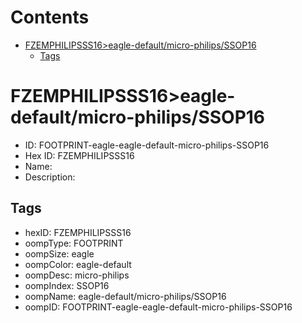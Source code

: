 



Contents
========

* [FZEMPHILIPSSS16>eagle-default/micro-philips/SSOP16](#fzemphilipsss16eagle-defaultmicro-philipsssop16)
	* [Tags](#tags)

# FZEMPHILIPSSS16>eagle-default/micro-philips/SSOP16

- ID: FOOTPRINT-eagle-eagle-default-micro-philips-SSOP16
- Hex ID: FZEMPHILIPSSS16
- Name: 
- Description: 

## Tags

- hexID: FZEMPHILIPSSS16
- oompType: FOOTPRINT
- oompSize: eagle
- oompColor: eagle-default
- oompDesc: micro-philips
- oompIndex: SSOP16
- oompName: eagle-default/micro-philips/SSOP16
- oompID: FOOTPRINT-eagle-eagle-default-micro-philips-SSOP16
